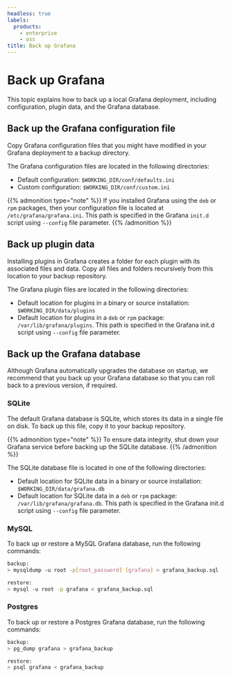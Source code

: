 ```yaml
---
headless: true
labels:
  products:
    - enterprise
    - oss
title: Back up Grafana
---
```


# Back up Grafana

This topic explains how to back up a local Grafana deployment, including configuration, plugin data, and the Grafana database.

## Back up the Grafana configuration file

Copy Grafana configuration files that you might have modified in your Grafana deployment to a backup directory.

The Grafana configuration files are located in the following directories:

- Default configuration: `$WORKING_DIR/conf/defaults.ini`
- Custom configuration: `$WORKING_DIR/conf/custom.ini`

{{% admonition type="note" %}}
If you installed Grafana using the `deb` or `rpm` packages, then your configuration file is located at
`/etc/grafana/grafana.ini`. This path is specified in the Grafana `init.d` script using `--config` file parameter.
{{% /admonition %}}

## Back up plugin data

Installing plugins in Grafana creates a folder for each plugin with its associated files and data. Copy all files and folders recursively from this location to your backup repository.

The Grafana plugin files are located in the following directories:

- Default location for plugins in a binary or source installation: `$WORKING_DIR/data/plugins`
- Default location for plugins in a `deb` or `rpm` package: `/var/lib/grafana/plugins`. This path is specified in the Grafana init.d script using `--config` file parameter.

## Back up the Grafana database

Although Grafana automatically upgrades the database on startup, we recommend that you back up your Grafana database so that you can roll back to a previous version, if required.

### SQLite

The default Grafana database is SQLite, which stores its data in a single file on disk. To back up this file, copy it to your backup repository.

{{% admonition type="note" %}}
To ensure data integrity, shut down your Grafana service before backing up the SQLite database.
{{% /admonition %}}

The SQLite database file is located in one of the following directories:

- Default location for SQLite data in a binary or source installation: `$WORKING_DIR/data/grafana.db`
- Default location for SQLite data in a `deb` or `rpm` package: `/var/lib/grafana/grafana.db`. This path is specified in the Grafana
init.d script using `--config` file parameter.

### MySQL

To back up or restore a MySQL Grafana database, run the following commands:

```bash
backup:
> mysqldump -u root -p[root_password] [grafana] > grafana_backup.sql

restore:
> mysql -u root -p grafana < grafana_backup.sql
```

### Postgres

To back up or restore a Postgres Grafana database, run the following commands:

```bash
backup:
> pg_dump grafana > grafana_backup

restore:
> psql grafana < grafana_backup
```